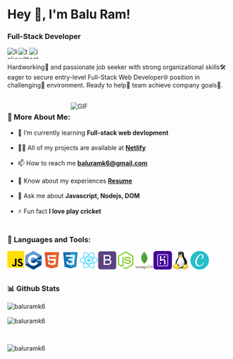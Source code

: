 # Hey 👋, I'm Balu Ram!
### Full-Stack Developer
<a href='https://www.linkedin.com/in/baluramk6/' target='_blank'><img align='left' alt="linkedin" src="https://cdn-icons.flaticon.com/png/512/3536/premium/3536505.png?token=exp=1655716328~hmac=779360d7fa10143416851fe4d9ca47a9" height='25px' width='25px'/></a>
<a href='https://twitter.com/baluramk6' target='_blank'><img align='left' alt="twitter" src="https://cdn-icons.flaticon.com/png/512/3256/premium/3256013.png?token=exp=1655716328~hmac=17d3392b375e6615422635a5a8f54700" height='25px' width='25px'/></a>
<a href='https://www.instagram.com/baluramk6/' target='_blank'><img align='left' alt="instagram" src="https://cdn-icons-png.flaticon.com/512/2111/2111463.png" height='25px' width='25px'/></a>
<br/>
<br/>
Hardworking🚀 and passionate job seeker with strong organizational skills🛠️ eager to secure entry-level Full-Stack Web Developer🌐 position in challenging🧩 environment. Ready to help🤝 team achieve company goals🎯.

<br/>

<img align="right" alt="GIF" src="https://raw.githubusercontent.com/rahul-jha98/rahul-jha98/main/techstack.gif" width="360px"/>
  
### 🧐 More About Me:
- 🌱 I’m currently learning **Full-stack web devlopment** <br><br>
- 👨‍💻 All of my projects are available at [**Netlify**](https://app.netlify.com/teams/baluramk6/sites) <br><br>
- 📫 How to reach me **baluramk6@gmail.com** <br><br>
- 📄 Know about my experiences [**Resume**](https://drive.google.com/file/d/1RS9R7sH9iuJTU65IqngWxdcNcBdv4IDm/view?usp=sharing) <br><br>
- 💬 Ask me about **Javascript, Nodejs, DOM** <br><br>
- ⚡ Fun fact **I love play cricket** <br><br>


### 🔨 Languages and Tools:
<a href="" target="_blank"> <img align="left" src="./assets/icons/js.png" alt="javascript" height="38px" width="38px"/> </a>
<a href="" target="_blank"> <img align="left" src="./assets/icons/c++.png" alt="c++" height="42px" width="42px"/> </a>
<a href="" target="_blank"> <img align="left" src="./assets/icons/html5.png" alt="html" height="42px" width="42px"/> </a>
<a href="" target="_blank"> <img align="left" src="./assets/icons/css3.png" alt="css" height="42px" width="42px"/> </a>
<a href="" target="_blank"> <img align="left" src="./assets/icons/react.png" alt="react" height="42px" width="42px"/> </a>
<a href="" target="_blank"> <img align="left" src="./assets/icons/bootstrap.png" alt="bootstrap" height="42px" width="42px"/> </a>
<a href="" target="_blank"> <img align="left" src="./assets/icons/nodejs.png" alt="node" height="42px" width="42px"/> </a>
<a href="" target="_blank"> <img align="left" src="./assets/icons/mongodb.png" alt="mongodb" height="42px" width="42px"/> </a>
<a href="" target="_blank"> <img align="left" src="./assets/icons/heroku.png" alt="heroku" height="42px" width="42px"/> </a>
<a href="" target="_blank"> <img align="left" src="./assets/icons/linux.png" alt="linux" height="42px" width="42px"/> </a>
<a href="" target="_blank"> <img align="left" src="./assets/icons/canva.png" alt="canva" height="42px" width="42px"/> </a>
<br>
<br>
<br>
### 📊 Github Stats

<p><img align="left" src="https://github-readme-stats.vercel.app/api?username=baluramk6&show_icons=true&locale=en" alt="baluramk6" /></p>
<br>
<p><img align="center" src="https://github-readme-streak-stats.herokuapp.com/?user=baluramk6&" alt="baluramk6" /></p>
<br>
<p><img align="left" src="https://github-readme-stats.vercel.app/api/top-langs?username=baluramk6&show_icons=true&locale=en&layout=compact" alt="baluramk6" /></p>




<br>
<!-- ### 🛠️ My Projects
<a href="https://github.com/rahul-jha98/Artistify.ai" target="_blank"> <img alt="artistify" src="./projects/artistify.svg" height="68" align="left"> </a>
<a href="https://github.com/rahul-jha98/sheets-database" target="_blank"> <img alt="sheetsdatabase" src="./projects/sheetsdatabase.svg"  height="68" align="left"> </a>
<a href="https://github.com/rahul-jha98/README_icons" target="_blank"> <img alt="readmeicons" src="./projects/readmeicons.svg" height="68" align="left"> </a>
<a href="https://github.com/rahul-jha98/PasswordKeeper" target="_blank"> <img alt="passwordkeeper" src="./projects/passwordkeeper.svg" height="68" align="left"> </a> -->
